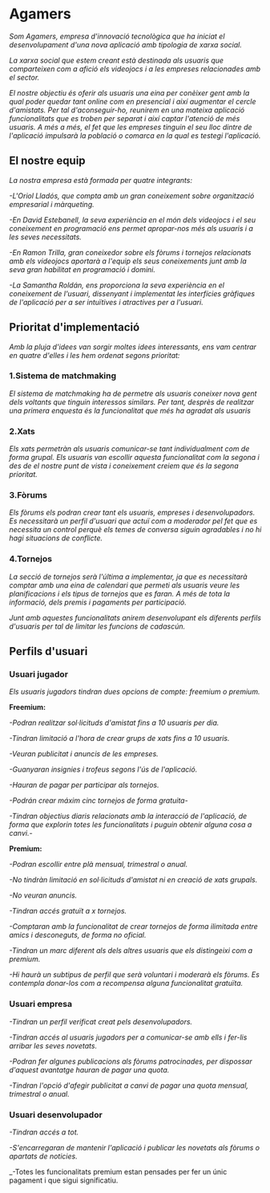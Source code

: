 # Agamers

_Som Agamers, empresa d'innovació tecnològica que ha iniciat el desenvolupament d'una nova aplicació amb tipologia de xarxa social._

_La xarxa social que estem creant està destinada als usuaris que comparteixen com a afició els videojocs i a les empreses relacionades amb el sector._

_El nostre objectiu és oferir als usuaris una eina per conèixer gent amb la qual poder quedar tant online com en presencial i així augmentar el cercle d'amistats. Per tal d'aconseguir-ho, reunirem en una mateixa aplicació funcionalitats que es troben per separat i així captar l'atenció de més usuaris. A més a més, el fet que les empreses tinguin el seu lloc dintre de l'aplicació impulsarà la població o comarca en la qual es testegi l'aplicació._

## El nostre equip
_La nostra empresa està formada per quatre integrants:_

_-L'Oriol Lladós, que compta amb un gran coneixement sobre organització empresarial i màrqueting._

_-En David Estebanell, la seva experiència en el món dels videojocs i el seu coneixement en programació ens permet apropar-nos més als usuaris i a les seves necessitats._

_-En Ramon Trilla, gran coneixedor sobre els fòrums i tornejos relacionats amb els videojocs aportarà a l'equip els seus coneixements junt amb la seva gran habilitat en programació i domini._

_-La Samantha Roldán, ens proporciona la seva experiència en el coneixement de l'usuari, dissenyant i implementat les interfícies gràfiques de l'aplicació per a ser intuïtives i atractives per a l'usuari._

## Prioritat d'implementació
_Amb la pluja d'idees van sorgir moltes idees interessants, ens vam centrar en quatre d'elles i les hem ordenat segons prioritat:_

### 1.Sistema de matchmaking
_El sistema de matchmaking ha de permetre als usuaris coneixer nova gent dels voltants que tinguin interessos similars. Per tant, desprès de realitzar una primera enquesta és la funcionalitat que més ha agradat als usuaris_

### 2.Xats
_Els xats permetràn als usuaris comunicar-se tant individualment com de forma grupal. Els usuaris van escollir aquesta funcionalitat com la segona i des de el nostre punt de vista i coneixement creiem que és la segona prioritat._

### 3.Fòrums
_Els fòrums els podran crear tant els usuaris, empreses i desenvolupadors. Es necessitarà un perfil d'usuari que actuï com a moderador pel fet que es necessita un control perquè els temes de conversa siguin agradables i no hi hagi situacions de conflicte._

### 4.Tornejos
_La secció de tornejos serà l'última a implementar, ja que es necessitarà comptar amb una eina de calendari que permeti als usuaris veure les planificacions i els tipus de tornejos que es faran. A més de tota la informació, dels premis i pagaments per participació._

_Junt amb aquestes funcionalitats anirem desenvolupant els diferents perfils d'usuaris per tal de limitar les funcions de cadascún._

## Perfils d'usuari

### Usuari jugador
_Els usuaris jugadors tindran dues opcions de compte: freemium o premium._

__Freemium:__

_-Podran realitzar sol·licituds d'amistat fins a 10 usuaris per dia._

_-Tindran limitació a l'hora de crear grups de xats fins a 10 usuaris._

_-Veuran publicitat i anuncis de les empreses._ 

_-Guanyaran insignies i trofeus segons l'ús de l'aplicació._

_-Hauran de pagar per participar als tornejos._ 

_-Podrán crear máxim cinc tornejos de forma gratuita-_

_-Tindran objectius diaris relacionats amb la interacció de l'aplicació, de forma que explorin totes les funcionalitats i puguin obtenir alguna cosa a canvi.-_


__Premium:__

_-Podran escollir entre plà mensual, trimestral o anual._

_-No tindràn limitació en sol·licituds d'amistat ni en creació de xats grupals._ 

_-No veuran anuncis._ 

_-Tindran accés gratuït a x tornejos._ 

_-Comptaran amb la funcionalitat de crear tornejos de forma ilimitada entre amics i desconeguts, de forma no oficial._

_-Tindran un marc diferent als dels altres usuaris que els distingeixi com a premium._

_-Hi haurà un subtipus de perfil que serà voluntari i moderarà els fòrums. Es contempla donar-los com a recompensa alguna funcionalitat gratuïta._

### Usuari empresa

_-Tindran un perfil verificat creat pels desenvolupadors._

_-Tindran accés al usuaris jugadors per a comunicar-se amb ells i fer-lis arribar les seves novetats._ 

_-Podran fer algunes publicacions als fòrums patrocinades, per dispossar d'aquest avantatge hauran de pagar una quota._ 

_-Tindran l'opció d'afegir publicitat a canvi de pagar una quota mensual, trimestral o anual._ 

### Usuari desenvolupador

_-Tindran accés a tot._

_-S'encarregaran de mantenir l'aplicació i publicar les novetats als fòrums o apartats de noticies._


_-Totes les funcionalitats premium estan pensades per fer un únic pagament i que sigui significatiu.






 




